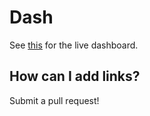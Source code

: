 # Dash

See [this](https://maxsites.github.io/tuftscs-dash/) for the live dashboard.

## How can I add links?

Submit a pull request!
